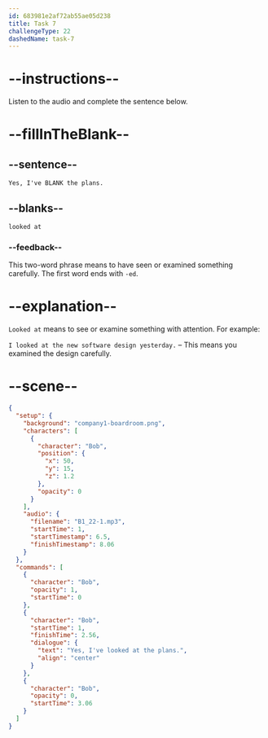 ```yaml
---
id: 683981e2af72ab55ae05d238
title: Task 7
challengeType: 22
dashedName: task-7
---
```


<!-- (Audio) Bob: Yes, I've looked at the plans. -->

# --instructions--

Listen to the audio and complete the sentence below.

# --fillInTheBlank--

## --sentence--

`Yes, I've BLANK the plans.`

## --blanks--

`looked at`

### --feedback--

This two-word phrase means to have seen or examined something carefully. The first word ends with `-ed`.

# --explanation--

`Looked at` means to see or examine something with attention. For example:

`I looked at the new software design yesterday.` – This means you examined the design carefully.

# --scene--

```json
{
  "setup": {
    "background": "company1-boardroom.png",
    "characters": [
      {
        "character": "Bob",
        "position": {
          "x": 50,
          "y": 15,
          "z": 1.2
        },
        "opacity": 0
      }
    ],
    "audio": {
      "filename": "B1_22-1.mp3",
      "startTime": 1,
      "startTimestamp": 6.5,
      "finishTimestamp": 8.06
    }
  },
  "commands": [
    {
      "character": "Bob",
      "opacity": 1,
      "startTime": 0
    },
    {
      "character": "Bob",
      "startTime": 1,
      "finishTime": 2.56,
      "dialogue": {
        "text": "Yes, I've looked at the plans.",
        "align": "center"
      }
    },
    {
      "character": "Bob",
      "opacity": 0,
      "startTime": 3.06
    }
  ]
}
```
